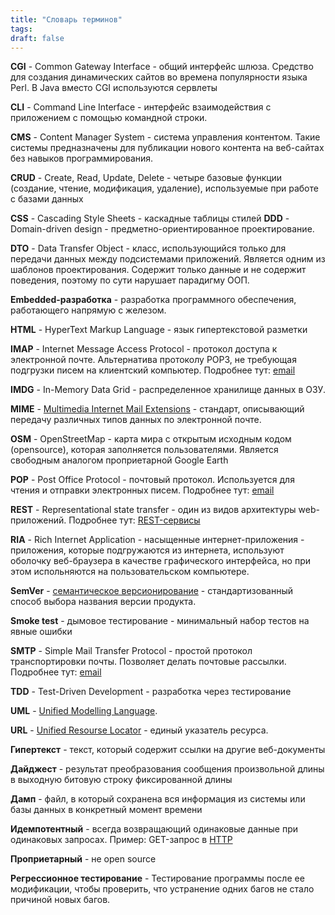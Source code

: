 ```yaml
---
title: "Словарь терминов"
tags:
draft: false
---
```


**CGI** - Common Gateway Interface - общий интерфейс шлюза. Средство для создания динамических сайтов во времена популярности языка Perl. В Java вместо CGI используются сервлеты

**CLI** - Command Line Interface - интерфейс взаимодействия с приложением с помощью командной строки.

**CMS** - Content Manager System - система управления контентом. Такие системы предназначены для публикации нового контента на веб-сайтах без навыков программирования.

**CRUD** - Create, Read, Update, Delete - четыре базовые функции (создание, чтение, модификация, удаление), используемые при работе с базами данных

**CSS** - Cascading Style Sheets - каскадные таблицы стилей
**DDD** - Domain-driven design - предметно-ориентированное проектирование.

**DTO** - Data Transfer Object - класс, использующийся только для передачи данных между подсистемами приложений. Является одним из шаблонов проектирования. Содержит только данные и не содержит поведения, поэтому по сути нарушает парадигму ООП.

**Embedded-разработка** - разработка программного обеспечения, работающего напрямую с железом.

**HTML** - HyperText Markup Language - язык гипертекстовой разметки

**IMAP** - Internet Message Access Protocol - протокол доступа к электронной почте. Альтернатива протоколу POP3, не требующая подгрузки писем на клиентский компьютер. Подробнее тут: [email](email.md) 

**IMDG** - In-Memory Data Grid - распределенное хранилище данных в ОЗУ.

**MIME** - [Multimedia Internet Mail Extensions](../web/mime.md) - стандарт, описывающий передачу различных типов данных по электронной почте.

**OSM** - OpenStreetMap - карта мира с открытым исходным кодом (opensource), которая заполняется пользователями. Является свободным аналогом проприетарной Google Earth

**POP** - Post Office Protocol - почтовый протокол. Используется для чтения и отправки электронных писем. Подробнее тут: [email](email.md) 

**REST** - Representational state transfer - один из видов архитектуры web-приложений. Подробнее тут: [REST-сервисы](../web/REST-сервисы%20(1).md)

**RIA** - Rich Internet Application - насыщенные интернет-приложения - приложения, которые подгружаются из интернета, используют оболочку веб-браузера в качестве графического интерфейса, но при этом испольняются на пользовательском компьютере.

**SemVer** - [семантическое версионирование](semver.md)  - стандартизованный способ выбора названия версии продукта.

**Smoke test** - дымовое тестирование - минимальный набор тестов на явные ошибки

**SMTP** - Simple Mail Transfer Protocol - простой протокол транспортировки почты. Позволяет делать почтовые рассылки. Подробнее тут: [email](email.md)

**TDD** - Test-Driven Development - разработка через тестирование

**UML** - [Unified Modelling Language](uml.md). 

**URL** - [Unified Resourse Locator](../web/url.md) - единый указатель ресурса. 

**Гипертекст** - текст, который содержит ссылки на другие веб-документы

**Дайджест** - результат преобразования сообщения произвольной длины в выходную битовую строку фиксированной длины

**Дамп** - файл, в который сохранена вся информация из системы или базы данных в конкретный момент времени

**Идемпотентный** - всегда возвращающий одинаковые данные при одинаковых запросах. Пример: GET-запрос в [HTTP](../network/http.md) 

**Проприетарный** - не open source

**Регрессионное тестирование** - Тестирование программы после ее модификации, чтобы проверить, что устранение одних багов не стало причиной новых багов.